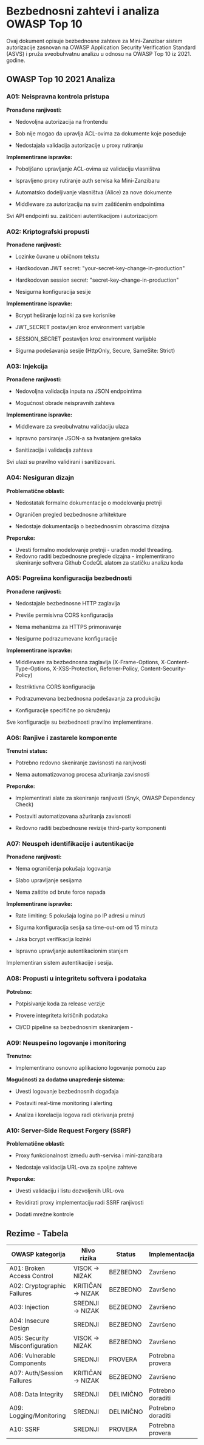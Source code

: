 # **Bezbednosni zahtevi i analiza OWASP Top 10**

Ovaj dokument opisuje bezbednosne zahteve za Mini-Zanzibar sistem autorizacije zasnovan na OWASP Application Security Verification Standard (ASVS) i pruža sveobuhvatnu analizu u odnosu na OWASP Top 10 iz 2021\. godine.

## **OWASP Top 10 2021 Analiza**

### **A01: Neispravna kontrola pristupa**

**Pronađene ranjivosti:**

* Nedovoljna autorizacija na frontendu

* Bob nije mogao da upravlja ACL-ovima za dokumente koje poseduje

* Nedostajala validacija autorizacije u proxy rutiranju

**Implementirane ispravke:**

* Poboljšano upravljanje ACL-ovima uz validaciju vlasništva

* Ispravljeno proxy rutiranje auth servisa ka Mini-Zanzibaru

* Automatsko dodeljivanje vlasništva (Alice) za nove dokumente

* Middleware za autorizaciju na svim zaštićenim endpointima

Svi API endpointi su. zaštićeni autentikacijom i autorizacijom

### **A02: Kriptografski propusti**

**Pronađene ranjivosti:**

* Lozinke čuvane u običnom tekstu

* Hardkodovan JWT secret: "your-secret-key-change-in-production"

* Hardkodovan session secret: "secret-key-change-in-production"

* Nesigurna konfiguracija sesije

**Implementirane ispravke:**

* Bcrypt heširanje lozinki za sve korisnike

* JWT\_SECRET postavljen kroz environment varijable

* SESSION\_SECRET postavljen kroz environment varijable

* Sigurna podešavanja sesije (HttpOnly, Secure, SameSite: Strict)

### **A03: Injekcija**

**Pronađene ranjivosti:**

* Nedovoljna validacija inputa na JSON endpointima

* Mogućnost obrade neispravnih zahteva

**Implementirane ispravke:**

* Middleware za sveobuhvatnu validaciju ulaza

* Ispravno parsiranje JSON-a sa hvatanjem grešaka

* Sanitizacija i validacija zahteva

Svi ulazi su pravilno validirani i sanitizovani.

### **A04: Nesiguran dizajn**

**Problematične oblasti:**

* Nedostatak formalne dokumentacije o modelovanju pretnji

* Ograničen pregled bezbednosne arhitekture

* Nedostaje dokumentacija o bezbednosnim obrascima dizajna

**Preporuke:**

* Uvesti formalno modelovanje pretnji \- urađen model threading.  
* Redovno raditi bezbednosne preglede dizajna \- implementirano skeniranje softvera Github CodeQL alatom za statičku analizu koda

### **A05: Pogrešna konfiguracija bezbednosti**

**Pronađene ranjivosti:**

* Nedostajale bezbednosne HTTP zaglavlja

* Previše permisivna CORS konfiguracija

* Nema mehanizma za HTTPS primoravanje

* Nesigurne podrazumevane konfiguracije

**Implementirane ispravke:**

* Middleware za bezbednosna zaglavlja (X-Frame-Options, X-Content-Type-Options, X-XSS-Protection, Referrer-Policy, Content-Security-Policy)

* Restriktivna CORS konfiguracija

* Podrazumevana bezbednosna podešavanja za produkciju

* Konfiguracije specifične po okruženju

Sve konfiguracije su bezbednosti pravilno implementirane.

### **A06: Ranjive i zastarele komponente**

**Trenutni status:**

* Potrebno redovno skeniranje zavisnosti na ranjivosti

* Nema automatizovanog procesa ažuriranja zavisnosti

**Preporuke:**

* Implementirati alate za skeniranje ranjivosti (Snyk, OWASP Dependency Check)

* Postaviti automatizovana ažuriranja zavisnosti

* Redovno raditi bezbednosne revizije third-party komponenti

### **A07: Neuspeh identifikacije i autentikacije**

**Pronađene ranjivosti:**

* Nema ograničenja pokušaja logovanja

* Slabo upravljanje sesijama

* Nema zaštite od brute force napada

**Implementirane ispravke:**

* Rate limiting: 5 pokušaja logina po IP adresi u minuti

* Sigurna konfiguracija sesija sa time-out-om od 15 minuta

* Jaka bcrypt verifikacija lozinki

* Ispravno upravljanje autentikacionim stanjem

Implementiran sistem autentikacije i sesija.

### **A08: Propusti u integritetu softvera i podataka**

**Potrebno:**

* Potpisivanje koda za release verzije

* Provere integriteta kritičnih podataka

* CI/CD pipeline sa bezbednosnim skeniranjem \- 

### **A09: Neuspešno logovanje i monitoring**

**Trenutno:**

* Implementirano osnovno aplikaciono logovanje pomoću zap

**Mogućnosti za dodatno unapređenje sistema:**

* Uvesti logovanje bezbednosnih događaja

* Postaviti real-time monitoring i alerting

* Analiza i korelacija logova radi otkrivanja pretnji

### **A10: Server-Side Request Forgery (SSRF)**

**Problematične oblasti:**

* Proxy funkcionalnost između auth-servisa i mini-zanzibara

* Nedostaje validacija URL-ova za spoljne zahteve

**Preporuke:**

* Uvesti validaciju i listu dozvoljenih URL-ova

* Revidirati proxy implementaciju radi SSRF ranjivosti

* Dodati mrežne kontrole

## **Rezime \- Tabela**

| OWASP kategorija | Nivo rizika | Status | Implementacija |
| ----- | ----- | ----- | ----- |
| A01: Broken Access Control | VISOK → NIZAK | BEZBEDNO | Završeno |
| A02: Cryptographic Failures | KRITIČAN → NIZAK | BEZBEDNO | Završeno |
| A03: Injection | SREDNJI → NIZAK | BEZBEDNO | Završeno |
| A04: Insecure Design | SREDNJI | BEZBEDNO | Završeno |
| A05: Security Misconfiguration | VISOK → NIZAK | BEZBEDNO | Završeno |
| A06: Vulnerable Components | SREDNJI | PROVERA | Potrebna provera |
| A07: Auth/Session Failures | KRITIČAN → NIZAK | BEZBEDNO | Završeno |
| A08: Data Integrity | SREDNJI | DELIMIČNO | Potrebno doraditi |
| A09: Logging/Monitoring | SREDNJI | DELIMIČNO | Potrebno doraditi |
| A10: SSRF | SREDNJI | PROVERA | Potrebna provera |
